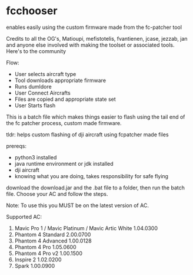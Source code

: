 # fcchooser
enables easily using the custom firmware made from the fc-patcher tool

Credits to all the OG's, Matioupi, mefistotelis, fvantienen, jcase, jezzab, jan and anyone else involved with making the toolset or associated tools. Here's to the community

Flow:
- User selects aircraft type
- Tool downloads appropriate firmware
- Runs dumldore
- User Connect Aircrafts
- Files are copied and appropriate state set
- User Starts flash

This is a batch file which makes things easier to flash using the tail end of the fc patcher process, custom made firmware.

tldr: helps custom flashing of dji aircraft using fcpatcher made files

prereqs:
- python3 installed
- java runtime environment or jdk installed
- dji aircraft
- knowing what you are doing, takes responsibility for safe flying

download the download.jar and the .bat file to a folder, then run the batch file. Choose your AC and follow the steps.

Note: To use this you MUST be on the latest version of AC.

Supported AC: 

   1) Mavic Pro 1 / Mavic Platinum / Mavic Artic White 1.04.0300
   2) Phantom 4 Standard 2.00.0700
   3) Phantom 4 Advanced 1.00.0128
   4) Phantom 4 Pro 1.05.0600
   5) Phantom 4 Pro v2 1.00.1500
   6) Inspire 2 1.02.0200
   7) Spark 1.00.0900
